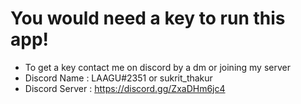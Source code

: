 # You would need a key to run this app!
- To get a key contact me on discord by a dm or joining my server
- Discord Name : LAAGU#2351 or sukrit_thakur
- Discord Server : https://discord.gg/ZxaDHm6jc4
